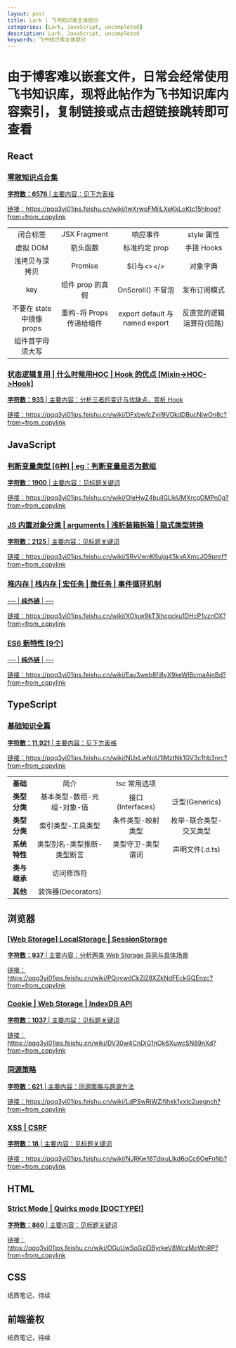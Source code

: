 ```yaml
---
layout: post
title: Lark | 飞书知识库主体部分
categories: [Lark, JavaScript, uncompleted]
description: Lark, JavaScript, uncompleted
keywords: 飞书知识库主体部分
---
```


# 由于博客难以嵌套文件，日常会经常使用飞书知识库，现将此帖作为飞书知识库内容索引，复制链接或点击超链接跳转即可查看

## React

### <a href="https://pqq3yi01ips.feishu.cn/wiki/IwXrwpFMiiLXeKkLoKtc15hInog?from=from_copylink" target="_blank">零散知识点合集

**字符数：6576** |  主要内容：见下方表格

链接：https://pqq3yi01ips.feishu.cn/wiki/IwXrwpFMiiLXeKkLoKtc15hInog?from=from_copylink

|             |                  |                  |                  |
| :------------------: | :-------------: | :-------------: | :-------------: |
|     闭合标签      |     JSX Fragment      |        响应事件          |       style 属性      |
|     虚拟 DOM      |       箭头函数        |      标准约定 prop       |       手搓 Hooks      |
|   浅拷贝与深拷贝   |       Promise         |       ${}与<></>        |       对象字典         |
|        key       |    组件 prop 的真假    |      OnScroll() 不冒泡   |       发布订阅模式     |
|   不要在 state 中镜像 props   |  重构-将 Props 传递给组件  |  export default 与 named export  | 反直觉的逻辑运算符(短路) |
|  组件首字母须大写  |                      |                          |                       |

### <a href="https://pqq3yi01ips.feishu.cn/wiki/DFxbwfcZyil9VOkdDBucNiwOn8c?from=from_copylink" target="_blank">状态逻辑复用 | 什么时候用HOC | Hook 的优点 [Mixin->HOC->Hook]

**字符数：935** | 主要内容：分析三者的变迁与优缺点，赏析 Hook

链接：https://pqq3yi01ips.feishu.cn/wiki/DFxbwfcZyil9VOkdDBucNiwOn8c?from=from_copylink

## JavaScript

### <a href="https://pqq3yi01ips.feishu.cn/wiki/OleHwZ4buiIGLlkUMXrcqOMPn0g?from=from_copylink" target="_blank">判断变量类型 [6种] | eg：判断变量是否为数组

**字符数：1900** |  主要内容：见标题关键词

链接：https://pqq3yi01ips.feishu.cn/wiki/OleHwZ4buiIGLlkUMXrcqOMPn0g?from=from_copylink

### <a href="https://pqq3yi01ips.feishu.cn/wiki/SRvVwnK6uijq45kvAXmcJO9pnrf?from=from_copylink" target="_blank">JS 内置对象分类 | arguments | 浅析装箱拆箱 | 隐式类型转换

**字符数：2125** |  主要内容：见标题关键词

链接：https://pqq3yi01ips.feishu.cn/wiki/SRvVwnK6uijq45kvAXmcJO9pnrf?from=from_copylink

### <a href="https://pqq3yi01ips.feishu.cn/wiki/XOluw9kT3ihcpcku1DHcP1vznOX?from=from_copylink" target="_blank">堆内存 | 栈内存 | 宏任务 | 微任务 | 事件循环机制

--- | **纯外链** | ---

链接：https://pqq3yi01ips.feishu.cn/wiki/XOluw9kT3ihcpcku1DHcP1vznOX?from=from_copylink

### <a href="https://pqq3yi01ips.feishu.cn/wiki/Eav3web8fi8yX9keWlBcmaAjnBd?from=from_copylink" target="_blank">ES6 新特性 [9个]

--- | **纯外链** | ---

链接：https://pqq3yi01ips.feishu.cn/wiki/Eav3web8fi8yX9keWlBcmaAjnBd?from=from_copylink

## TypeScript

### <a href="https://pqq3yi01ips.feishu.cn/wiki/NUxLwNoU1iMztNk1GV3c1hb3nrc?from=from_copylink" target="_blank">基础知识全篇

**字符数：11,921** | 主要内容：见下方表格

链接：https://pqq3yi01ips.feishu.cn/wiki/NUxLwNoU1iMztNk1GV3c1hb3nrc?from=from_copylink

|          |               |                |               |
|   :----------:   | :------------------: | :-------------: | :-------------: |
|      **基础**        |              简介                |    tsc 常用选项     |              |
|     **类型分类**      |   基本类型-数组-元组-对象-值       |       接口(Interfaces)       |      泛型(Generics)        |
|     **类型分类**      |       索引类型-工具类型           |   条件类型-映射类型     |    枚举-联合类型-交叉类型     |
|     **系统特性**      |    类型别名-类型推断-类型断言      |  类型守卫-类型谓词   |  声明文件(.d.ts) |
|     **类与继承**      |           访问修饰符             |                  |                          |
|      **其他**         |        装饰器(Decorators)       |                      |                       |

## 浏览器

### <a href="https://pqq3yi01ips.feishu.cn/wiki/PQoywdCkZi28XZkNdFEckGQEnzc?from=from_copylink" target="_blank">[Web Storage] LocalStorage | SessionStorage

**字符数：937** | 主要内容：分析两类 Web Storage 异同与具体场景

链接：https://pqq3yi01ips.feishu.cn/wiki/PQoywdCkZi28XZkNdFEckGQEnzc?from=from_copylink

### <a href="https://pqq3yi01ips.feishu.cn/wiki/DV30w4CnDiG1nOk6XuwcSN89nXd?from=from_copylink" target="_blank">Cookie | Web Storage | IndexDB API

**字符数：1037** | 主要内容：见标题关键词

链接：https://pqq3yi01ips.feishu.cn/wiki/DV30w4CnDiG1nOk6XuwcSN89nXd?from=from_copylink

### <a href="https://pqq3yi01ips.feishu.cn/wiki/LdPSwRiWZifjhxk1yxtc2uegnch?from=from_copylink" target="_blank">同源策略

**字符数：621** | 主要内容：同源策略与跨源方法

链接：https://pqq3yi01ips.feishu.cn/wiki/LdPSwRiWZifjhxk1yxtc2uegnch?from=from_copylink

### <a href="https://pqq3yi01ips.feishu.cn/wiki/NJRKw16TdixuLlkd6qCc6OeFnNb?from=from_copylink" target="_blank">XSS | CSRF

**字符数：18** | 主要内容：见标题关键词

链接：https://pqq3yi01ips.feishu.cn/wiki/NJRKw16TdixuLlkd6qCc6OeFnNb?from=from_copylink

## HTML

### <a href="https://pqq3yi01ips.feishu.cn/wiki/OGuUwSoGziDByrkeV8WczMqWnRP?from=from_copylink" target="_blank">Strict Mode | Quirks mode [DOCTYPE!]

**字符数：860** | 主要内容：见标题关键词

链接：https://pqq3yi01ips.feishu.cn/wiki/OGuUwSoGziDByrkeV8WczMqWnRP?from=from_copylink

## CSS

纸质笔记，待续

## 前端鉴权

纸质笔记，待续

















